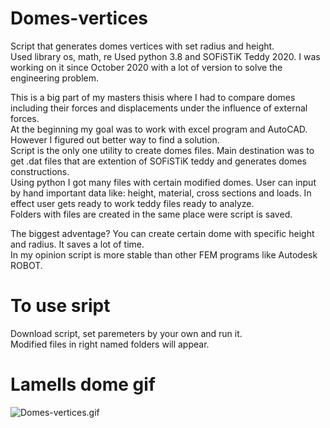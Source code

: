 # Domes-vertices
Script that generates domes vertices with set radius and height.  
Used library os, math, re 
Used python 3.8 and SOFiSTiK Teddy 2020.
I was working on it since October 2020 with a lot of version to solve the engineering problem.

This is a big part of my masters thisis where I had to compare domes including their forces and displacements under the influence of external forces.  
At the beginning my goal was to work with excel program and AutoCAD. However I figured out better way to find a solution.  
Script is the only one utility to create domes files. Main destination was to get .dat files that are extention of SOFiSTiK teddy and generates domes constructions.  
Using python I got many files with certain modified domes. User can input by hand important data like: height, material, cross sections and loads. In effect user gets ready to work teddy files ready to analyze.  
Folders with files are created in the same place were script is saved.  

The biggest adventage? You can create certain dome with specific height and radius. It saves a lot of time.  
In my opinion script is more stable than other FEM programs like Autodesk ROBOT.  

# To use sript
Download script, set paremeters by your own and run it.  
Modified files in right named folders will appear.  

# Lamells dome gif
![Domes-vertices.gif](https://github.com/kamilego/Domes-vertices/blob/main/demo/Domes-vertices.gif)
